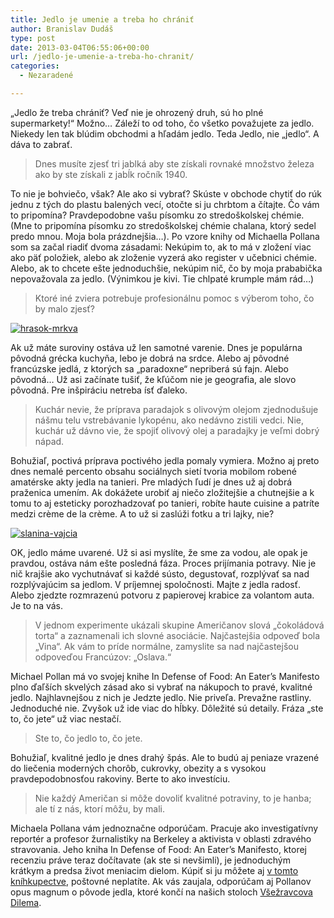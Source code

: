 ```yaml
---
title: Jedlo je umenie a treba ho chrániť
author: Branislav Dudáš
type: post
date: 2013-03-04T06:55:06+00:00
url: /jedlo-je-umenie-a-treba-ho-chranit/
categories:
  - Nezaradené

---
```

&#8222;Jedlo že treba chrániť? Veď nie je ohrozený druh, sú ho plné supermarkety!&#8220; Možno&#8230; Záleží to od toho, čo všetko považujete za jedlo. Niekedy len tak blúdim obchodmi a hľadám jedlo. Teda Jedlo, nie &#8222;jedlo&#8220;. A dáva to zabrať.<!--more-->

> Dnes musíte zjesť tri jablká aby ste získali rovnaké množstvo železa ako by ste získali z jabĺk ročník 1940.

To nie je bohviečo, však? Ale ako si vybrať? Skúste v obchode chytiť do rúk jednu z tých do plastu balených vecí, otočte si ju chrbtom a čítajte. Čo vám to pripomína? Pravdepodobne vašu písomku zo stredoškolskej chémie. (Mne to pripomína písomku zo stredoškolskej chémie chalana, ktorý sedel predo mnou. Moja bola prázdnejšia…). Po vzore knihy od Michaella Pollana som sa začal riadiť dvoma zásadami: Nekúpim to, ak to má v zložení viac ako päť položiek, alebo ak zloženie vyzerá ako register v učebnici chémie. Alebo, ak to chcete ešte jednoduchšie, nekúpim nič, čo by moja prababička nepovažovala za jedlo. (Výnimkou je kivi. Tie chlpaté krumple mám rád…)

> Ktoré iné zviera potrebuje profesionálnu pomoc s výberom toho, čo by malo zjesť?

[<img class="aligncenter size-full wp-image-278" alt="hrasok-mrkva" src="https://i2.wp.com/www.brainspark.sk/wp-content/uploads/2013/03/hrasok-mrkva.png?resize=500%2C501" data-recalc-dims="1" />][1]

Ak už máte suroviny ostáva už len samotné varenie. Dnes je populárna pôvodná grécka kuchyňa, lebo je dobrá na srdce. Alebo aj pôvodné francúzske jedlá, z ktorých sa &#8222;paradoxne&#8220; nepriberá sú fajn. Alebo pôvodná… Už asi začínate tušiť, že kľúčom nie je geografia, ale slovo pôvodná. Pre inšpiráciu netreba ísť ďaleko.

> Kuchár nevie, že príprava paradajok s olivovým olejom zjednodušuje nášmu telu vstrebávanie lykopénu, ako nedávno zistili vedci. Nie, kuchár už dávno vie, že spojiť olivový olej a paradajky je veľmi dobrý nápad.

Bohužiaľ, poctivá príprava poctivého jedla pomaly vymiera. Možno aj preto dnes nemalé percento obsahu sociálnych sietí tvoria mobilom robené amatérske akty jedla na tanieri. Pre mladých ľudí je dnes už aj dobrá praženica umením. Ak dokážete urobiť aj niečo zložitejšie a chutnejšie a k tomu to aj esteticky porozhadzovať po tanieri, robíte haute cuisine a patríte medzi crème de la crème. A to už si zaslúži fotku a tri lajky, nie?

[<img class="aligncenter size-full wp-image-279" alt="slanina-vajcia" src="https://i0.wp.com/www.brainspark.sk/wp-content/uploads/2013/03/slanina-vajcia.png?resize=500%2C500" data-recalc-dims="1" />][2]

OK, jedlo máme uvarené. Už si asi myslíte, že sme za vodou, ale opak je pravdou, ostáva nám ešte posledná fáza. Proces prijímania potravy. Nie je nič krajšie ako vychutnávať si každé sústo, degustovať, rozplývať sa nad rozplývajúcim sa jedlom. V príjemnej spoločnosti. Majte z jedla radosť. Alebo zjedzte rozmrazenú potvoru z papierovej krabice za volantom auta. Je to na vás.

> V jednom experimente ukázali skupine Američanov slová &#8222;čokoládová torta&#8220; a zaznamenali ich slovné asociácie. Najčastejšia odpoveď bola „Vina“. Ak vám to príde normálne, zamyslite sa nad najčastejšou odpoveďou Francúzov: „Oslava.“

Michael Pollan má vo svojej knihe In Defense of Food: An Eater&#8217;s Manifesto plno ďaľších skvelých zásad ako si vybrať na nákupoch to pravé, kvalitné jedlo. Najhlavnejšou z nich je Jedzte jedlo. Nie priveľa. Prevažne rastliny. Jednoduché nie. Zvyšok už ide viac do hĺbky. Dôležité sú detaily. Fráza &#8222;ste to, čo jete&#8220; už viac nestačí.

> Ste to, čo jedlo to, čo jete.

Bohužiaľ, kvalitné jedlo je dnes drahý špás. Ale to budú aj peniaze vrazené do liečenia moderných chorôb, cukrovky, obezity a s vysokou pravdepodobnosťou rakoviny. Berte to ako investíciu.

> Nie každý Američan si môže dovoliť kvalitné potraviny, to je hanba; ale tí z nás, ktorí môžu, by mali.

Michaela Pollana vám jednoznačne odporúčam. Pracuje ako investigatívny reportér a profesor žurnalistiky na Berkeley a aktivista v oblasti zdravého stravovania. Jeho kniha In Defense of Food: An Eater&#8217;s Manifesto, ktorej recenziu práve teraz dočítavate (ak ste si nevšimli), je jednoduchým krátkym a predsa život meniacim dielom. Kúpiť si ju môžete aj <a title="Pollan" href="http://www.bookdepository.com/Defense-Food-Michael-Pollan/9780143114963" target="_blank">v tomto kníhkupectve</a>, poštovné neplatíte. Ak vás zaujala, odporúčam aj Pollanov opus magnum o pôvode jedla, ktoré končí na našich stoloch <a title="Všežravcova dilema" href="http://www.brainspark.sk/vsezravcova-dilema/" target="_blank">Všežravcova Dilema</a>.

 [1]: https://i2.wp.com/www.brainspark.sk/wp-content/uploads/2013/03/hrasok-mrkva.png
 [2]: https://i0.wp.com/www.brainspark.sk/wp-content/uploads/2013/03/slanina-vajcia.png